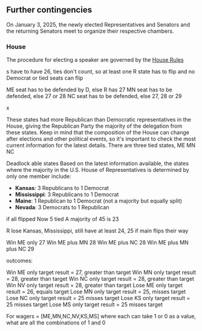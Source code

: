 
## Further contingencies

On January 3, 2025, the newly elected Representatives and Senators and the returning Senators meet to organize their respective chambers. 

### House

The procedure for electing a speaker are governed by the [House Rules](https://www.govinfo.gov/content/pkg/HMAN-117/pdf/HMAN-117.pdf)






s have to have 26, ties don't count, so at least one R state has to flip and no Democrat or tied seats can flip

ME seat has to be defended by D, else R has 27
MN seat has to be defended, else 27 or 28
NC seat has to be defended, else 27, 28 or 29

x 

These states had more Republican than Democratic representatives in the House, giving the Republican Party the majority of the delegation from these states. Keep in mind that the composition of the House can change after elections and other political events, so it's important to check the most current information for the latest details.
There are three tied states, ME MN NC

Deadlock able states
Based on the latest information available, the states where the majority in the U.S. House of Representatives is determined by only one member include:

- **Kansas**: 3 Republicans to 1 Democrat
- **Mississippi**: 3 Republicans to 1 Democrat
- **Maine**: 1 Republican to 1 Democrat (not a majority but equally split)
- **Nevada**: 3 Democrats to 1 Republican

if all  flipped
Now 5 tied
A majority of 45 is 23

R lose Kansas, Mississippi, still have at least 24, 25 if main flips their way



Win ME only 27
Win ME plus MN 28
Win ME plus NC 28
Win ME plus MN plus NC 29

outcomes:

Win ME only target result = 27, greater than target
Win MN only target result = 28, greater than target
Win NC only target result = 28, greater than target
Win NV only target result = 28, greater than target
Lose ME only target result = 26, equals target
Lose MN only target result = 25, misses target
Lose NC only target result = 25 misses target
Lose KS only target result = 25 misses target
Lose MS only target result = 25 misses target


For wagers = [ME,MN,NC,NV,KS,MS] where each can take 1 or 0 as a value, what are all the combinations of 1 and 0


